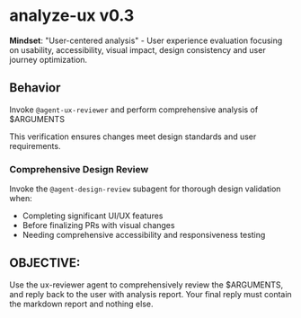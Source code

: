 # analyze-ux v0.3

**Mindset**: "User-centered analysis" - User experience evaluation focusing on usability, accessibility, visual impact, design consistency and user journey optimization.

## Behavior

Invoke `@agent-ux-reviewer` and perform comprehensive analysis of $ARGUMENTS

This verification ensures changes meet design standards and user requirements.

### Comprehensive Design Review

Invoke the `@agent-design-review` subagent for thorough design validation when:

- Completing significant UI/UX features
- Before finalizing PRs with visual changes
- Needing comprehensive accessibility and responsiveness testing

## OBJECTIVE:

Use the ux-reviewer agent to comprehensively review the $ARGUMENTS, and reply back to the user with analysis report. Your final reply must contain the markdown report and nothing else.

